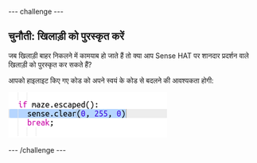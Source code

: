 --- challenge ---

## चुनौती: खिलाड़ी को पुरस्कृत करें

जब खिलाड़ी बाहर निकलने में कामयाब हो जाते हैं तो क्या आप Sense HAT पर शानदार प्रदर्शन वाले खिलाड़ी को पुरस्कृत कर सकते हैं?

आपको हाइलाइट किए गए कोड को अपने स्वयं के कोड से बदलने की आवश्यकता होगी:

![स्क्रीनशॉट](images/compass-reward.png)

--- /challenge ---